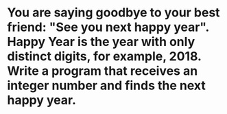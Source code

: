 # You are saying goodbye to your best friend: "See you next happy year". Happy Year is the year with only distinct digits, for example, 2018. Write a program that receives an integer number and finds the next happy year.
